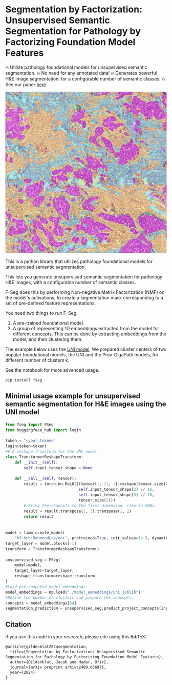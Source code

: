 # Segmentation by Factorization: Unsupervised Semantic Segmentation for Pathology by Factorizing Foundation Model Features

🔥 Utilize pathology foundational models for unsupervised semantic segmentation.
🔥 No need for any annotated data!
🔥 Generates powerful H\&E image segmentation, for a configurable number of semantic classes.
🔥 See our paper [here](https://arxiv.org/abs/2409.05697).

![F-Seg results](./images/example.jpg)


This is a python library that utilizes pathology foundational models for unsupervised semantic segmentation.

This lets you generate unsupervised semantic segmentation for pathology H\&E images, with a configurable number of semantic classes.

F-Seg does this by performing Non-negative Matrix Factorization (NMF) on the model's activations, to create a segmentation mask corresponding to a set of pre-defined feature representations.



You need two things to run F-Seg:
1. A pre-trained foundational model.
2. A group of representing 1D embeddings extracted from the model for different concepts.
This can be done by extracting embeddings from the model, and then clustering them.

The example below uses the [UNI model](https://huggingface.co/MahmoodLab/uni).
We prepared cluster centers of two popular foundational models, the UNI and the Prov-GigaPath models, for different number of clusters k.

See the notebook for more advanced usage.


```bash
pip install fseg
```

## Minimal usage example for unsupervised semantic segmentation for H&E images using the UNI model

```python
from fseg import FSeg
from huggingface_hub import login

token = "<your_token>"
login(token=token)
## A reshape transform for the UNI model
class TransformerReshapeTransform:
    def __init__(self):
        self.input_tensor_shape = None

    def __call__(self, tensor):
        result = torch.nn.ReLU()(tensor[:, 1:, :].reshape(tensor.size(0),
                                self.input_tensor_shape[2] // 16,
                                self.input_tensor_shape[3] // 16,
                                tensor.size(2)))
        # Bring the channels to the first dimension, like in CNNs.
        result = result.transpose(2, 3).transpose(1, 2)
        return result


model = timm.create_model(
    "hf-hub:MahmoodLab/uni", pretrained=True, init_values=1e-5, dynamic_img_size=True)
target_layer = model.blocks[-1]    
transform = TransformerReshapeTransform()

unsupervised_seg = FSeg(
    model=model,
    target_layer=target_layer,
    reshape_transform=reshape_transform
)
#Load pre-computed model embeddings:
model_embeddings = np.load("./model_embeddings/uni.joblib")
#Define the number of clusters and prepare the concepts:
concepts = model_embeddings[64]
segmentation_prediction = unsupervised_seg.predict_project_concepts(input_tensor, concepts)
```
## Citation

If you use this code in your research, please cite using this BibTeX:

```
@article{gildenblat2024segmentation,
  title={Segmentation by Factorization: Unsupervised Semantic Segmentation for Pathology by Factorizing Foundation Model Features},
  author={Gildenblat, Jacob and Hadar, Ofir},
  journal={arXiv preprint arXiv:2409.05697},
  year={2024}
}
```
